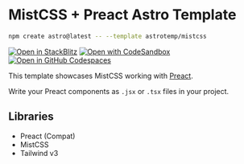 # MistCSS + Preact Astro Template

```sh
npm create astro@latest -- --template astrotemp/mistcss
```

[![Open in StackBlitz](https://developer.stackblitz.com/img/open_in_stackblitz.svg)](https://stackblitz.com/github/astrotemp/mistcss)
[![Open with CodeSandbox](https://assets.codesandbox.io/github/button-edit-lime.svg)](https://codesandbox.io/p/sandbox/github/astrotemp/mistcss)
[![Open in GitHub Codespaces](https://github.com/codespaces/badge.svg)](https://codespaces.new/astrotemp/mistcss)

This template showcases MistCSS working with [Preact](https://preactjs.com).

Write your Preact components as `.jsx` or `.tsx` files in your project.

## Libraries
- Preact (Compat)
- MistCSS
- Tailwind v3
